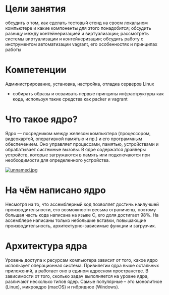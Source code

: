 # Цели занятия

обсудить о том, как сделать тестовый стенд на своем локальном компьютере и какие компоненты для этого понадобится;
обсудить разницу между контейнеризацией и виртуализации;
рассмотреть системы виртуализации и контейнеризации;
обсудить работу с инструментом автоматизации vagrant, его особенностях и принципах работы

# Компетенции

Администрирование, установка, настройка, отладка серверов Linux

- собирать образы и осваивать первые принципы инфраструктуры как кода, используя такие средства как packer и vagrant

# Что такое ядро?

Ядро — посредником между железом компьютера (процессором, видеокартой, оперативной памятью и пр.) и его программным обеспечением. Оно управляет процессами, памятью, устройствами и обрабатывает системные вызовы. В ядре содержатся драйверы устройств, которые загружаются в память или подключаются при необходимости для определенного устройства.

[![unnamed.jpg](https://i.postimg.cc/Jz9whm7n/unnamed.jpg)](https://postimg.cc/Sn71ZBMF)

# На чём написано ядро

Несмотря на то, что ассемблерный код позволяет достичь наилучшей производительности, его возможности весьма ограничены, поэтому большая часть кода написана на языке C, его доля достигает 98%. На ассемблере написаны только небольшие вставки, повышающие производительность, архитектурно-зависимые функции и загрузчик.

# Архитектура ядра

Уровень доступа к ресурсам компьютера зависит от того, какое ядро использует операционная система. Привилегии ядра выше остальных приложений, а работает оно в едином адресном пространстве. В зависимости от того, сколько задач выполняется на уровне ядра, различают несколько типов ядер. Самые популярные – это монолитное (Linux), микроядро (macOS) и гибридное (Windows).
